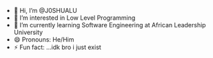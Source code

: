 - 👋 Hi, I’m @J0SHUALU
- 👀 I’m interested in Low Level Programming
- 🌱 I’m currently learning Software Engineering at African Leadership University
- 😄 Pronouns: He/Him
- ⚡ Fun fact: ...idk bro i just exist

<!---
J0SHUALU/J0SHUALU is a ✨ special ✨ repository because its `README.md` (this file) appears on your GitHub profile.
You can click the Preview link to take a look at your changes.
--->

